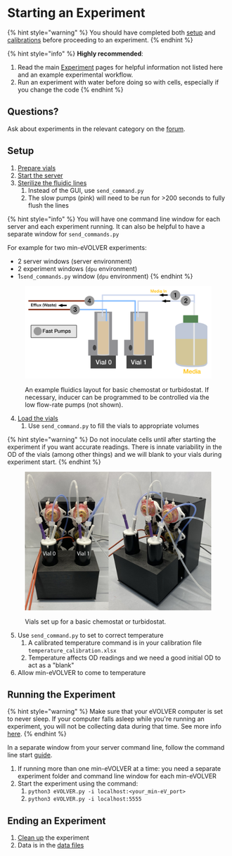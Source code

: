 # Starting an Experiment

{% hint style="warning" %}
You should have completed both [setup](software-installation-and-startup.md) and [calibrations](calibrations.md) before proceeding to an experiment.
{% endhint %}

{% hint style="info" %}
**Highly recommended**:

1. Read the main [Experiment](../../experiments/starting-an-experiment/) pages for helpful information not listed here and an example experimental workflow.
2. Run an experiment with water before doing so with cells, especially if you change the code
{% endhint %}

## Questions?

Ask about experiments in the relevant category on the [forum](https://www.evolver.bio/c/min-evolver/min-evolver-experiment/23).

## Setup

1. [Prepare vials](../../experiments/starting-an-experiment/preparing-vials.md)
2. [Start the server](software-installation-and-startup.md#server-startup)&#x20;
3. [Sterilize the fluidic lines](../../experiments/starting-an-experiment/sterilizing-lines.md)
   1. Instead of the GUI, use `send_command.py`
   2. The slow pumps (pink) will need to be run for >200 seconds to fully flush the lines

{% hint style="info" %}
You will have one command line window for each server and each experiment running. It can also be helpful to have a separate window for `send_commands.py`

For example for two min-eVOLVER experiments:

* 2 server windows (server environment)
* 2 experiment windows (`dpu` environment)
* 1`send_commands.py` window (`dpu` environment)
{% endhint %}

<figure><img src="../../.gitbook/assets/image (57).png" alt=""><figcaption><p>An example fluidics layout for basic chemostat or turbidostat. If necessary, inducer can be programmed to be controlled via the low flow-rate pumps (not shown).</p></figcaption></figure>

4. [Load the vials](../../experiments/starting-an-experiment/loading-vials-and-setting-initial-conditions.md)
   1. Use `send_command.py` to fill the vials to appropriate volumes

{% hint style="warning" %}
Do not inoculate cells until after starting the experiment if you want accurate readings. There is innate variability in the OD of the vials (among other things) and we will blank to your vials during experiment start.
{% endhint %}

<figure><img src="../../.gitbook/assets/image (55).png" alt=""><figcaption><p>Vials set up for a basic chemostat or turbidostat.</p></figcaption></figure>

5. Use `send_command.py` to set to correct temperature
   1. A calibrated temperature command is in your calibration file `temperature_calibration.xlsx`
   2. Temperature affects OD readings and we need a good initial OD to act as a "blank"
6. Allow min-eVOLVER to come to temperature

## Running the Experiment

{% hint style="warning" %}
Make sure that your eVOLVER computer is set to never sleep. If your computer falls asleep while you're running an experiment, you will not be collecting data during that time. See more info [here](troubleshooting.md#server-disconnecting-during-an-experiment).
{% endhint %}

In a separate window from your server command line, follow the command line start [guide](../../experiments/starting-an-experiment/command-line-start-guide.md).

1. If running more than one min-eVOLVER at a time: you need a separate experiment folder and command line window for each min-eVOLVER
2. Start the experiment using the command:
   1. `python3 eVOLVER.py -i localhost:<your_min-eV_port>`
   2. `python3 eVOLVER.py -i localhost:5555`

## Ending an Experiment

1. [Clean up](../../experiments/starting-an-experiment/cleaning-up-after-experiment.md) the experiment
2. Data is in the [data files](../../software/dpu-code-structure/experiment-data-files.md)
